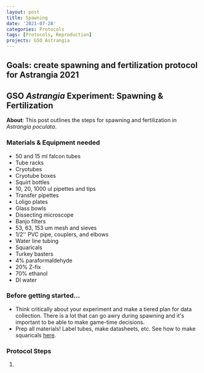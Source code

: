 ```yaml
---
layout: post
title: Spawning 
date: '2021-07-28'
categories: Protocols
tags: [Protocols, Reproduction]
projects: GSO Astrangia 
---
```


## Goals: create spawning and fertilization protocol for Astrangia 2021

## GSO *Astrangia* Experiment: Spawning & Fertilization

**About**: This post outlines the steps for spawning and fertilization in *Astrangia poculata*. 

### Materials & Equipment needed 
- 50 and 15 ml falcon tubes 
- Tube racks
- Cryotubes 
- Cryotube boxes 
- Squirt bottles 
- 10, 20, 1000 ul pipettes and tips 
- Transfer pipettes
- Loligo plates 
- Glass bowls
- Dissecting microscope 
- Banjo filters 
- 53, 63, 153 um mesh and sieves 
- 1/2'' PVC pipe, couplers, and elbows 
- Water line tubing
- Squaricals
- Turkey basters 
- 4% paraformaldehyde 
- 20% Z-fix 
- 70% ethanol 
- DI water 

### Before getting started...

- Think critically about your experiment and make a tiered plan for data collection. There is a lot that can go awry during spawning and it's important to be able to make game-time decisions.
- Prep all materials! Label tubes, make datasheets, etc. See how to make squaricals [here](https://github.com/JillAshey/JillAshey_Putnam_Lab_Notebook/blob/master/_posts/2021-07-28-MakingSquaricals.md). 

### Protocol Steps 

1. 